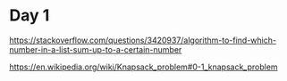 # Day 1

https://stackoverflow.com/questions/3420937/algorithm-to-find-which-number-in-a-list-sum-up-to-a-certain-number

https://en.wikipedia.org/wiki/Knapsack_problem#0-1_knapsack_problem